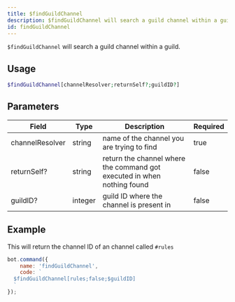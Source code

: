 ```yaml
---
title: $findGuildChannel
description: $findGuildChannel will search a guild channel within a guild.
id: findGuildChannel
---
```


`$findGuildChannel` will search a guild channel within a guild.

## Usage

```php
$findGuildChannel[channelResolver;returnSelf?;guildID?]
```

## Parameters

| Field           | Type    | Description                                                             | Required |
|-----------------|---------|-------------------------------------------------------------------------|----------|
| channelResolver | string  | name of the channel you are trying to find                              | true     |
| returnSelf?     | string  | return the channel where the command got executed in when nothing found | false    |
| guildID?        | integer | guild ID where the channel is present in                                | false    |

## Example

This will return the channel ID of an channel called `#rules`

```javascript
bot.command({
    name: 'findGuildChannel',
    code: `
  $findGuildChannel[rules;false;$guildID]
  `
});
```
